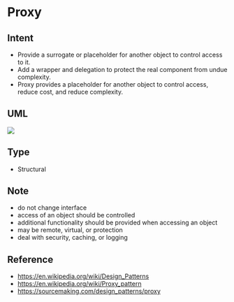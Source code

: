 # Proxy

## Intent
- Provide a surrogate or placeholder for another object to control
  access to it.
- Add a wrapper and delegation to protect the real component from undue
  complexity.
- Proxy provides a placeholder for another object to control access,
  reduce cost, and reduce complexity.

## UML
<img src="http://yuml.me/diagram/plain/class/[ISubject|+operation()],[ISubject]^-.-[Proxy|-realObject],[ISubject]^-.-[RealObject],[Proxy]+->[RealObject]">
<!--
[ISubject|+operation()],
[ISubject]^-.-[Proxy|-realObject],
[ISubject]^-.-[RealObject],
[Proxy]+->[RealObject],
-->

## Type
- Structural

## Note
- do not change interface
- access of an object should be controlled
- additional functionality should be provided when accessing an object
- may be remote, virtual, or protection
- deal with security, caching, or logging

## Reference
- https://en.wikipedia.org/wiki/Design_Patterns
- https://en.wikipedia.org/wiki/Proxy_pattern
- https://sourcemaking.com/design_patterns/proxy
